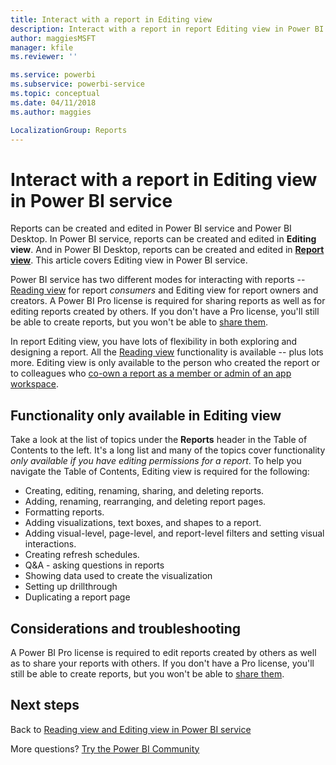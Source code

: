 ```yaml
---
title: Interact with a report in Editing view
description: Interact with a report in report Editing view in Power BI service
author: maggiesMSFT
manager: kfile
ms.reviewer: ''

ms.service: powerbi
ms.subservice: powerbi-service
ms.topic: conceptual
ms.date: 04/11/2018
ms.author: maggies

LocalizationGroup: Reports
---
```

# Interact with a report in Editing view in Power BI service
Reports can be created and edited in Power BI service and Power BI Desktop. In Power BI service, reports can be created and edited in **Editing view**. And in Power BI Desktop, reports can be created and edited in [**Report view**](desktop-report-view.md). This article covers Editing view in Power BI service. 

Power BI service has two different modes for interacting with reports -- [Reading view](consumer/end-user-reading-view.md) for report *consumers* and Editing view for report owners and creators.  A Power BI Pro license is required for sharing reports as well as for editing reports created by others. If you don't have a Pro license, you'll still be able to create reports, but you won't be able to [share them](service-share-reports.md).    

In report Editing view, you have lots of flexibility in both exploring and designing a report. All the [Reading view](consumer/end-user-reading-view.md) functionality is available -- plus lots more. Editing view is only available to the person who created the report or to colleagues who [co-own a report as a member or admin of an app workspace](service-create-distribute-apps.md).

## Functionality only available in Editing view
Take a look at the list of topics under the **Reports** header in the Table of Contents to the left. It's a long list and many of the topics cover functionality *only available if you have editing permissions for a report*.  To help you navigate the Table of Contents, Editing view is required for the following:

* Creating, editing, renaming, sharing, and deleting reports.
* Adding, renaming, rearranging, and deleting report pages.
* Formatting reports.
* Adding visualizations, text boxes, and shapes to a report.
* Adding visual-level, page-level, and report-level filters and setting visual interactions.
* Creating refresh schedules.
* Q&A - asking questions in reports
* Showing data used to create the visualization 
* Setting up drillthrough
* Duplicating a report page

## Considerations and troubleshooting
A Power BI Pro license is required to edit reports created by others as well as to share your reports with others.  If you don't have a Pro license, you'll still be able to create reports, but you won't be able to [share them](service-share-reports.md).


## Next steps
Back to [Reading view and Editing view in Power BI service](consumer/end-user-reading-view.md)

More questions? [Try the Power BI Community](http://community.powerbi.com/)

